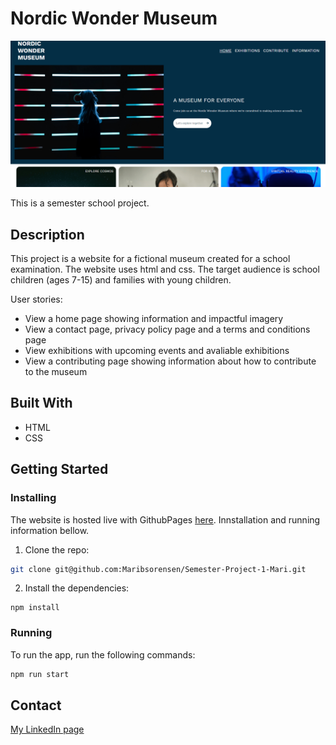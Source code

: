 # Nordic Wonder Museum

![image](assets/images/NordicWonderReadme.png)

This is a semester school project.

## Description

This project is a website for a fictional museum created for a school examination. The website uses html and css. The target audience is school children (ages 7-15) and families with young children. 

User stories:

- View a home page showing information and impactful imagery
- View a contact page, privacy policy page and a terms and conditions page
- View exhibitions with upcoming events and avaliable exhibitions
- View a contributing page showing information about how to contribute to the museum

## Built With

- HTML
- CSS

## Getting Started

### Installing

The website is hosted live with GithubPages [here](https://maribsorensen.github.io/Semester-Project-1-Mari/). Innstallation and running information bellow.

1. Clone the repo:

```bash
git clone git@github.com:Maribsorensen/Semester-Project-1-Mari.git
```

2. Install the dependencies:

```
npm install
```

### Running

To run the app, run the following commands:

```bash
npm run start
```

## Contact

[My LinkedIn page](https://no.linkedin.com/in/mari-berg-s%C3%B8rensen-b63425156)


